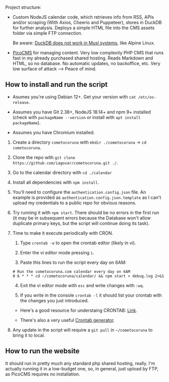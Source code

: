 Project structure:

- Custom NodeJS calendar code, which retrieves info from RSS, APIs and/or scraping (With Axios, Cheerio and Puppeteer), stores in DuckDB for further analysis. Deploys a simple HTML file into the CMS assets folder via simple FTP connection.

	Be aware: [DuckDB does not work in Musl systems](https://github.com/duckdb/duckdb/issues/7002), like Alpine Linux.

- [PicoCMS](https://picocms.org/) for managing content. Very low complexity PHP CMS that runs fast in my already purchased shared hosting. Reads Markdown and HTML, so no database. No automatic updates, no backoffice, etc. Very low surface of attack --> Peace of mind.


## How to install and run the script

- Asumes you're using Debian 12+. Get your version with `cat /etc/os-release`.

- Assumes you have Git 2.38+, NodeJS 18.14+ and npm 9+ installed (check with `packageName --version` or install with `apt install packageName`).

- Assumes you have Chromium installed.

1. Create a directory `cometocoruna` with `mkdir ./cometocoruna` -> `cd cometocoruna`.

2. Clone the repo with `git clone https://github.com/iagovar/cometocoruna.git ./`.

3. Go to the calendar directory with `cd ./calendar`

4. Install all dependencies with `npm install`.

5. You'll need to configure the `authentication.config.json` file. An example is provided as `authentication.config.json.template` as I can't upload my credentials to a public repo for obvious reasons.

6. Try running it with `npm start`. There should be no errors in the first run (it may be in subsequent errors because the Database won't allow duplicate primary keys, but the script will continue doing its task).

7. Time to make it execute periodically with CRON. 

	1. Type `crontab -e` to open the crontab editor (likely in vi).

	2. Enter the vi editor mode pressing `i`.

	3. Paste this lines to run the script every day on 6AM:

	````
	# Run the cometocoruna.com calendar every day on 6AM
	0 6 * * * cd ~/cometocoruna/calendar/ && npm start > debug.log 2>&1

	````

	4. Exit the vi editor mode with `esc` and write changes with `:wq`.

	5. If you write in the console `crontab -l` it should list your crontab with the changes you just introduced.


	- Here's a good resource for understaing CRONTAB: [Link](https://linuxhandbook.com/crontab/).

	- There's also a very useful [Crontab generator](https://crontab-generator.org/).

8. Any update in the script will require a `git pull` in `~/cometocoruna` to bring it to local.

## How to run the website

It should run in pretty much any standard php shared hosting, really. I'm actually running it in a low-budget one, so, in general, just upload by FTP, as PicoCMS requires no installation.